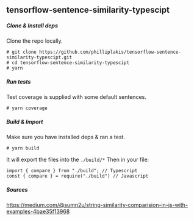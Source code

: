 ## tensorflow-sentence-similarity-typescipt

##### Clone & Install deps

Clone the repo locally.

```
# git clone https://github.com/philliplakis/tensorflow-sentence-similarity-typescipt.git
# cd tensorflow-sentence-similarity-typescipt
# yarn
```

##### Run tests

Test coverage is supplied with some default sentences.

```
# yarn coverage
```

##### Build & Import

Make sure you have installed deps & ran a test.

```
# yarn build
```

It will export the files into the `./build/*`
Then in your file:

```JS
import { compare } from "./build"; // Typescript
const { compare } = require("./build") // Javascript
```

##### Sources

https://medium.com/@sumn2u/string-similarity-comparision-in-js-with-examples-4bae35f13968
